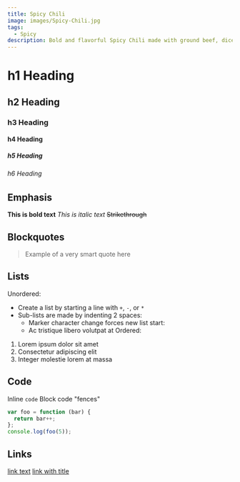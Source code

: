 ```yaml
---
title: Spicy Chili
image: images/Spicy-Chili.jpg
tags:
  - Spicy
description: Bold and flavorful Spicy Chili made with ground beef, diced veggies, spices, and a definite kick of heat. It’s the type of hot chili recipe you wont be able to stop eating!
---
```


# h1 Heading

## h2 Heading

### h3 Heading

#### h4 Heading

##### h5 Heading

###### h6 Heading

## Emphasis

**This is bold text**
_This is italic text_
~~Strikethrough~~

## Blockquotes

> Example of a very smart quote here

## Lists

Unordered:

- Create a list by starting a line with `+`, `-`, or `*`
- Sub-lists are made by indenting 2 spaces:
  - Marker character change forces new list start:
  - Ac tristique libero volutpat at
    Ordered:

1. Lorem ipsum dolor sit amet
2. Consectetur adipiscing elit
3. Integer molestie lorem at massa

## Code

Inline `code`
Block code "fences"

```js
var foo = function (bar) {
  return bar++;
};
console.log(foo(5));
```

## Links

[link text](http://dev.nodeca.com)
[link with title](http://nodeca.github.io/pica/demo/ "title text!")
